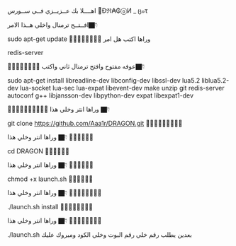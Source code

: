 اهــــلا بك عــزيــزي فــي ســورس 🐉Đℜ₳₲ⓞИ _ ც๑τ




 افــتــح ترمنال واخلي هــذا الامر👇🏿





sudo apt-get update
🔸🔹🔸🔸🔹🔸🔹🔸
وراها اكتب هل امر 


redis-server


🔸🔹🔸🔹🔸🔹🔸🔹
عوفه  مفتوح وافتح ترمنال ثاني واكتب👇🏿



sudo apt-get install libreadline-dev libconfig-dev libssl-dev lua5.2 liblua5.2-dev lua-socket lua-sec lua-expat libevent-dev make unzip git redis-server autoconf g++ libjansson-dev libpython-dev expat libexpat1-dev


🔸🔹🔸🔹🔸🔹🔸🔹🔸🔹
وراها انتر وخلي هذا 👇🏿



git clone https://github.com/Aaa1r/DRAGON.git
🔸🔹🔸🔹🔸🔹🔸🔹🔸


وراها انتر وخلي هذا 👇🏿
🔸🔹🔸🔹🔸🔹

cd DRAGON
🔸🔹🔸🔹🔸🔹

وراها انتر وخلي هذا 👇🏿
🔸🔹🔸🔹🔸🔹

chmod +x launch.sh
🔸🔹🔸🔹🔸🔹

وراها انتر وخلي هذا 👇🏿
🔸🔹🔸🔹🔸🔹🔸🔹

./launch.sh install
🔸🔹🔸🔹🔸🔹🔸🔹

وراها انتر وخلي هذا 👇🏿
🔸🔹🔸🔹🔸🔹🔸🔹


./launch.sh
بعدين يطلب رقم خلي رقم البوت وخلي الكود ومبروك عليك

